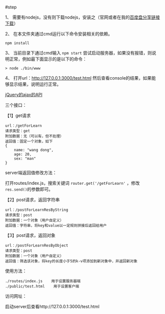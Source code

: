 ﻿#step

1、 需要有nodejs，没有则下载nodejs，安装之（官网或者在我的[百度盘分享链接下载](http://pan.baidu.com/s/1i4S0ZY1)）

2、 在本文件夹通过cmd运行以下命令安装相关的依赖。

```
npm install
```

3、 当前目录下通过cmd输入 ```npm start``` 尝试启动服务器，如果没有报错，则说明正常，例如最下面显示的是以下的命令：

    > node ./bin/www
    
4、 打开url：http://127.0.0.1:3000/test.html 然后查看console的结果，如果能够显示结果，说明运行正常。

[jQuery的ajax的API](http://www.jquery123.com/jQuery.ajax/)

三个接口：

【1】get请求

    url：/getForLearn
    请求类型：get
    附加数据：无（可以有，但不处理）
    返回值：固定一个对象，如下
    {
        name: "wang dong",
        age: 20,
        sex: "man"
    }
    
server端返回值修改方法：

打开routes/index.js，搜索关键词 ```router.get('/getForLearn'``` ，修改 ```res.send()```的参数即可。

【2】post请求，返回字符串

    url：/postForLearnResByString
    请求类型：post
    附加数据：一个对象（用户自定义）
    返回值：字符串，将key和value以一定规则拼接后返回给用户
    
【3】post请求，返回对象

    url：/postForLearnResByObject
    请求类型：post
    附加数据：一个对象（用户自定义）
    返回值：筛选该对象，将key的长度小于5的k-v项添加到新对象中，并返回新对象
    
使用方法：

    ./routes/index.js    用于设置服务器端
    ./public/test.html    用于设置客户端
    
访问网址：

启动server后查看http://127.0.0.1:3000/test.html